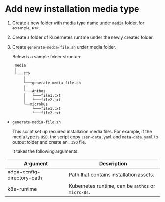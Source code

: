 Add new installation media type
===

1. Create a new folder with media type name under `media` folder, for example, `FTP`.


2. Create a folder of Kubernetes runtime under the newly created folder.


3. Create `generate-media-file.sh` under media folder.

    Below is a sample folder structure.

        media
        |
        └───FTP
            │
            └───generate-media-file.sh
            |
            └───Anthos
            │   └───file1.txt
            │   └───file2.txt
            └──microk8s
                └───file1.txt
                └───file2.txt

- `generate-media-file.sh`

    This script set up required installation media files. For example, if the media type is `USB`, the script copy `user-data.yaml` and `meta-data.yaml` to output folder and create an `.ISO` file.

    It takes the following arguments.

|  Argument   | Description  |
|  ----  | ----  |
| edge-config-directory-path  | Path that contains installation assets. |
| k8s-runtime | Kubernetes runtime, can be `anthos` or `microk8s`. |
